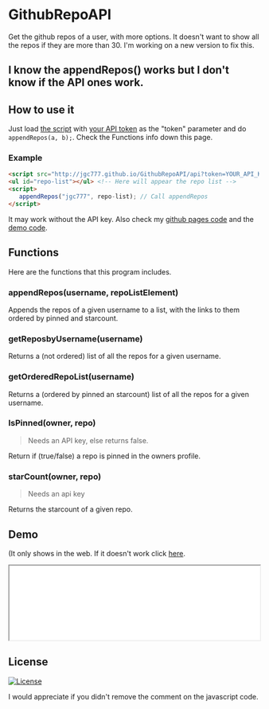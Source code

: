 # GithubRepoAPI
Get the github repos of a user, with more options. It doesn't want to show all the repos if they are more than 30. I'm working on a new version to fix this.
## I know the appendRepos() works but I don't know if the API ones work.

## How to use it
 Just load [the script](./GitHubRepoAPI.js) with [your API token](https://github.com/settings/personal-access-tokens) as the "token" parameter and do `appendRepos(a, b);`. Check the Functions info down this page.
### Example
 ```html
 <script src="http://jgc777.github.io/GithubRepoAPI/api?token=YOUR_API_KEY"></script> <!-- Load the API with your API key with public repo access -->
 <ul id="repo-list"></ul> <!-- Here will appear the repo list -->
 <script>
    appendRepos("jgc777", repo-list); // Call appendRepos
</script>
 ```

 It may work without the API key. Also check my [github pages code](https://github.com/jgc777/jgc777.github.io/blob/main/README.md?plain=1) and the [demo code](https://github.com/jgc777/GetReposbyUsername/blob/main/demo/index.html?plain=1).

## Functions
Here are the functions that this program includes.

### appendRepos(username, repoListElement)
 Appends the repos of a given username to a list, with the links to them ordered by pinned and starcount.

### getReposbyUsername(username)
 Returns a (not ordered) list of all the repos for a given username.

### getOrderedRepoList(username)
 Returns a (ordered by pinned an starcount) list of all the repos for a given username.

### IsPinned(owner, repo)
> Needs an API key, else returns false.

 Return if (true/false) a repo is pinned in the owners profile.

### starCount(owner, repo)
> Needs an api key

 Returns the starcount of a given repo.

## Demo
(It only shows in the web. If it doesn't work click [here](./demo/).
 <iframe src="./demo/" width="100%" height="auto">Error loading the demo</iframe>

## License
[![License](https://img.shields.io/github/license/jgc777/GetReposbyUsername?style=for-the-badge)](./LICENSE)

I would appreciate if you didn't remove the comment on the javascript code.
